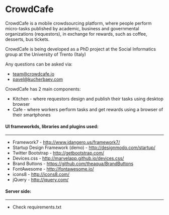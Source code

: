 CrowdCafe
============

CrowdCafe is a mobile crowdsourcing platform, where people perform micro-tasks published by academic, 
business and governmental organizations (requestors), in exchange for rewards, such as coffee, desserts, bus tickets.

CrowdCafe is being developed as a PhD project at the Social Informatics group at the University of Trento (Italy)

Any questions can be asked via:
- team@crowdcafe.io
- pavel@kucherbaev.com

CrowdCafe has 2 main components:
- Kitchen - where requestors design and publish their tasks using desktop browser 
- Cafe - where workers perform tasks and get rewards using a browser of their smartphones


#### UI frameworkds, libraries and plugins used:
***
- Framework7 - http://www.idangero.us/framework7/ 
- Startup Design Framework (demo) - http://designmodo.com/startup/
- Twitter Bootstrap - http://getbootstrap.com/
- Devices.css - http://marvelapp.github.io/devices.css/
- Brand Buttons - https://github.com/theaqua/BrandButtons
- FontAwesome - http://fontawesome.io/
- icons8 - http://icons8.com/
- jQuery - http://jquery.com/

#### Server side:
***
- Check requirements.txt

